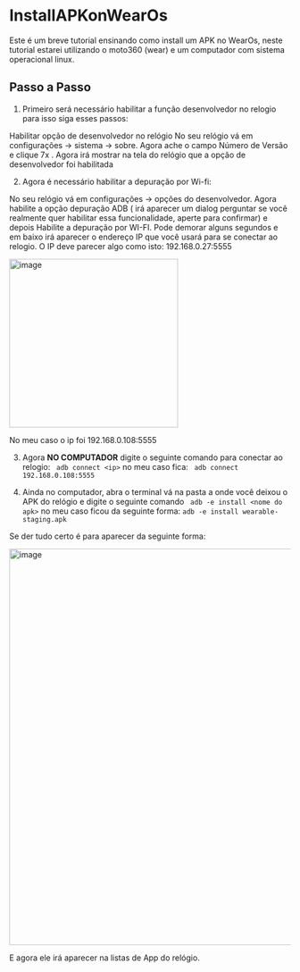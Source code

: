 # InstallAPKonWearOs

Este é um breve tutorial ensinando como install um APK no WearOs, neste tutorial estarei utilizando o moto360 (wear) e um computador com sistema operacional linux.

## Passo a Passo

1. Primeiro será necessário habilitar a função desenvolvedor no relogio para isso siga esses passos: 

Habilitar opção de desenvolvedor no relógio
No seu relógio vá em configurações -> sistema -> sobre. Agora ache o campo Número de Versão e clique 7x . Agora irá mostrar na tela do relógio que a opção de desenvolvedor foi habilitada 


2. Agora é necessário habilitar a depuração por Wi-fi:

No seu relógio vá em configurações -> opções do desenvolvedor. Agora habilite a opção depuração ADB ( irá aparecer um dialog perguntar se você realmente quer habilitar essa funcionalidade, aperte para confirmar)  e depois Habilite a depuração por WI-FI. Pode demorar alguns segundos e em baixo irá aparecer o endereço IP que você usará para se conectar ao relogio. O IP deve parecer algo como isto: 192.168.0.27:5555

<img width="302" alt="image" src="https://user-images.githubusercontent.com/38574345/154283512-609beab7-3edd-467e-833c-fe1201c192e9.png">

No meu caso o ip foi 192.168.0.108:5555

3. Agora **NO COMPUTADOR** digite o seguinte comando para conectar ao relogio: ``` adb connect <ip>``` no meu caso fica: 
 ``` adb connect 192.168.0.108:5555```

4. Ainda no computador, abra o terminal vá na pasta a onde você deixou o APK do relógio e digite o seguinte comando ``` adb -e install <nome do apk>``` no meu caso ficou da seguinte forma:   ```adb -e install wearable-staging.apk```

Se der tudo certo é para aparecer da seguinte forma:

<img width="710" alt="image" src="https://user-images.githubusercontent.com/38574345/154284675-fbdc0629-52a4-4f35-9503-a055ff9be454.png">

E agora ele irá aparecer na listas de App do relógio.
